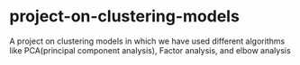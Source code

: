 # project-on-clustering-models
A project on clustering models in which we have used different algorithms like PCA(principal component analysis), Factor analysis, and elbow analysis
